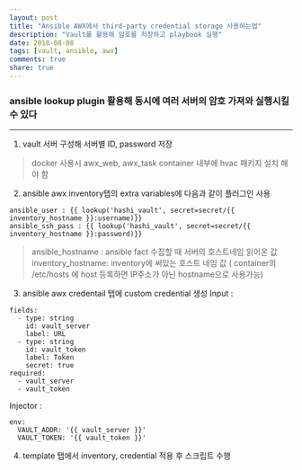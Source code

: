 ```yaml
---
layout: post
title: "Ansible AWX에서 third-party credential storage 사용하는법"
description: "Vault를 활용해 암호를 저장하고 playbook 실행"
date: 2018-08-08
tags: [vault, ansible, awx]
comments: true
share: true
---
```

### ansible lookup plugin 활용해 동시에 여러 서버의 암호 가져와 실행시킬 수 있다

***

1. vault 서버 구성해 서버별 ID, password 저장
> docker 사용시 awx_web, awx_task container 내부에 hvac 패키지 설치 해야 함

2. ansible awx inventory탭의 extra variables에 다음과 같이 플러그인 사용
~~~
ansible_user : {{ lookup('hashi_vault', secret=secret/{{ inventory_hostname }}:username)}}
ansible_ssh_pass : {{ lookup('hashi_vault', secret=secret/{{ inventory_hostname }}:password)}}
~~~
> ansible_hostname : ansible fact 수집할 때 서버의 호스트네임 읽어온 값
> inventory_hostname: inventory에 써있는 호스트 네임 값 ( container의 /etc/hosts 에 host 등록하면 IP주소가 아닌 hostname으로 사용가능)

3. ansible awx credentail 탭에 custom credential 생성
Input : 
~~~
fields:
  - type: string
    id: vault_server
    label: URL
  - type: string
    id: vault_token
    label: Token
    secret: true
required:
  - vault_server
  - vault_token 
~~~

Injector : 
~~~
env:
  VAULT_ADDR: '{{ vault_server }}'
  VAULT_TOKEN: '{{ vault_token }}'
~~~
4. template 탭에서 inventory, credential 적용 후 스크립트 수행


